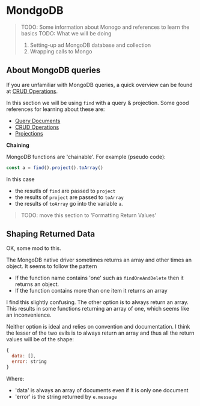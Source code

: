 
# MondgoDB #

> TODO: Some information about Monogo and references to learn the basics
> TODO: What we will be doing
> 1. Setting-up ad MongoDB database and collection
> 2. Wrapping calls to Mongo


## About MongoDB queries
If you are unfamiliar with MongoDB queries, a quick overview can be found at [CRUD Operations](http://mongodb.github.io/node-mongodb-native/3.2/tutorials/crud/).

In this section we will be using `find` with a query & projection. Some good references for learning about these are:
- [Query Documents](https://docs.mongodb.com/manual/tutorial/query-documents/index.html)
- [CRUD Operations](http://mongodb.github.io/node-mongodb-native/3.2/tutorials/crud/)
- [Projections](http://mongodb.github.io/node-mongodb-native/3.2/tutorials/projections/)

**Chaining**

MongoDB functions are 'chainable'. For example (pseudo code):
```js
const a = find().project().toArray()
```
In this case
- the resutls of `find` are passed to `project`
- the results of `project` are passed to `toArray`
- the results of `toArray` go into the variable `a`.



> TODO: move this section to 'Formatting Return Values'
## Shaping Returned Data

OK, some mod to this.

The MongoDB native driver sometimes returns an array and other times an object. It seems to follow the pattern 
- If the function name contains 'one' such as `findOneAndDelete` then it returns an object.
- If the function contains more than one item it returns an array

I find this slightly confusing. The other option is to always return an array. This results in some functions returning an array of one, which seems like an inconvenience.

Neither option is ideal and relies on convention and documentation. I think the lesser of the two evils is to always return an array and thus all the return values will be of the shape:

```js
{
  data: [],
  error: string
}
```
Where:
- 'data' is always an array of documents even if it is only one document
- 'error' is the string returned by `e.message`

<div style="page-break-after: always;"></div>